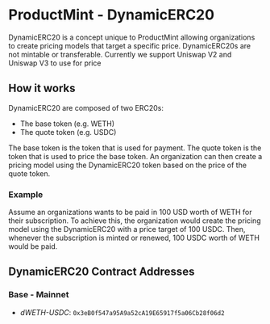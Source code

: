 # ProductMint - DynamicERC20

DynamicERC20 is a concept unique to ProductMint allowing organizations to create pricing models that target a specific price. DynamicERC20s are not mintable or transferable. Currently we support Uniswap V2 and Uniswap V3 to use for price 

## How it works

DynamicERC20 are composed of two ERC20s:

- The base token (e.g. WETH)
- The quote token (e.g. USDC)

The base token is the token that is used for payment. The quote token is the token that is used to price the base token. An organization can then create a pricing model using the DynamicERC20 token based on the price of the quote token.

### Example

Assume an organizations wants to be paid in 100 USD worth of WETH for their subscription. To achieve this, the organization would create the pricing model using the DynamicERC20 with a price target of 100 USDC. Then, whenever the subscription is minted or renewed, 100 USDC worth of WETH would be paid.

## DynamicERC20 Contract Addresses

### Base - Mainnet
- _dWETH-USDC_: `0x3eB0f547a95A9a52cA19E65917f5a06Cb28f06d2`
